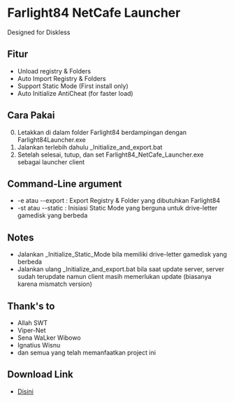 # Farlight84 NetCafe Launcher
Designed for Diskless

## Fitur
- Unload registry & Folders
- Auto Import Registry & Folders
- Support Static Mode (First install only)
- Auto Initialize AntiCheat (for faster load)

## Cara Pakai
0. Letakkan di dalam folder Farlight84 berdampingan dengan Farlight84Launcher.exe
1. Jalankan terlebih dahulu _Initialize_and_export.bat
2. Setelah selesai, tutup, dan set Farlight84_NetCafe_Launcher.exe sebagai launcher client

## Command-Line argument
- -e atau --export : Export Registry & Folder yang dibutuhkan Farlight84
- -st atau --static : Inisiasi Static Mode yang berguna untuk drive-letter gamedisk yang berbeda

## Notes
- Jalankan _Initialize_Static_Mode bila memiliki drive-letter gamedisk yang berbeda
- Jalankan ulang _Initialize_and_export.bat bila saat update server, server sudah terupdate namun client masih memerlukan update (biasanya karena mismatch version)

## Thank's to
- Allah SWT
- Viper-Net
- Sena WaLker Wibowo
- Ignatius Wisnu
- dan semua yang telah memanfaatkan project ini

## Download Link
- [Disini](https://github.com/fahmiyufrizal/farlight84/releases)

